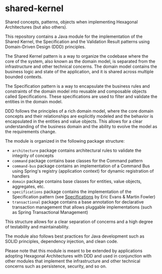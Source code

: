 # shared-kernel
Shared concepts, patterns, objects when implementing Hexagonal Architectures (but also others).

This repository contains a Java module for the implementation of the Shared Kernel, the Specification 
and the Validation Result patterns using Domain-Driven Design (DDD) principles.

The Shared Kernel pattern is a way to organize the codebase where the core of the system, also known as the domain model, 
is separated from the infrastructure and other technical concerns. The domain model contains the business logic 
and state of the application, and it is shared across multiple bounded contexts.

The Specification pattern is a way to encapsulate the business rules and constraints of the domain model into reusable and composable objects called Specifications. These specifications are used to filter and validate the entities in the domain model.

DDD follows the principles of a rich domain model, where the core domain concepts and their relationships are explicitly modeled and the behavior is encapsulated in the entities and value objects. This allows for a clear understanding of the business domain and the ability to evolve the model as the requirements change.

The module is organized in the following package structure:
- `architecture` package contains architectural rules to validate the integrity of concepts
- `command` package contains base classes for the Command pattern
- `command-bus` package contains an implementation of a Command Bus using Spring's registry (application context) for dynamic registration of handlers
- `domain` package contains base classes for entities, value objects, aggregates, etc.
- `specifications` package contains the implementation of the Specification pattern (see [Specifications](https://martinfowler.com/apsupp/spec.pdf "Specifications") by Eric Evans & Martin Fowler)
- `transactional` package contains a base annotation for declarative transaction management that allows pluggable implementations (such as Spring Transactional Management)

This structure allows for a clear separation of concerns and a high degree of testability and maintainability.

The module also follows best practices for Java development such as SOLID principles, dependency injection, and clean code.

Please note that this module is meant to be extended by applications adopting Hexagonal Architectures with DDD and used in conjunction with other modules 
that implement the infrastructure and other technical concerns such as persistence, security, and so on.
